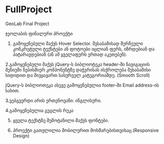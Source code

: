 # FullProject

GeoLab Final Project

ჯეოლაბის ფინალური პროექტი

1. გამოყენებული მაქვს Hover Selector. შესაბამისად შერჩეული კონკრეტული ტექსტები ან ფოტოები იცლიან ფერს, იზრდებიან და პატარავდებიან (ან ამ ყველაფერს ერთად აკეთებენ).

2.გამოყენებული მაქვს jQuery-ს ბიბლიოტეკა header-ში ნავიგაციის მენიუში ნებისმიერ კომპონენტზე დაჭერისას ისქროლება შესაბამისი სიდიდით და მივყავართ სასურველ კატეგორიამდე. (Smooth Scroll)

jQuery-ს ბიბლიოთეკა ასევე გამოყენებულია footer-ში Email address-ის სახით.

3.ვებგვერდი არის ერთენოვანი: ინგლისური. 

4.გამოყენებულია გუგლის რუკა

5. ყველა ტექსტზე შემოტანილი მაქვს ფონტები.

6. პროექტი გათვლილია მობილურით მოხმარებისთვისაც.(Responsive Design)


